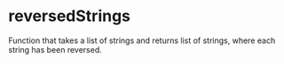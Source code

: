 # reversedStrings
Function that takes a list of strings and returns list of strings, where each string has been reversed.

